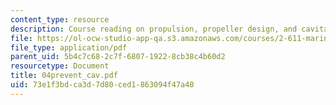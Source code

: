 ```yaml
---
content_type: resource
description: Course reading on propulsion, propeller design, and cavitation.
file: https://ol-ocw-studio-app-qa.s3.amazonaws.com/courses/2-611-marine-power-and-propulsion-fall-2006/73e1f3bdca3d7d80ced1863094f47a40_04prevent_cav.pdf
file_type: application/pdf
parent_uid: 5b4c7c68-2c7f-6807-1922-8cb38c4b60d2
resourcetype: Document
title: 04prevent_cav.pdf
uid: 73e1f3bd-ca3d-7d80-ced1-863094f47a40
---
```

